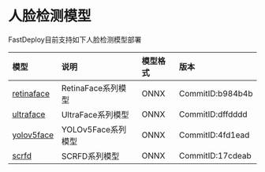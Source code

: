 # 人脸检测模型

FastDeploy目前支持如下人脸检测模型部署

| 模型 | 说明 | 模型格式 | 版本 |
| :--- | :--- | :------- | :--- |
| [retinaface](./retinaface) | RetinaFace系列模型 | ONNX | CommitID:b984b4b |
| [ultraface](./ultraface) | UltraFace系列模型 | ONNX |CommitID:dffdddd |
| [yolov5face](./yolov5face) | YOLOv5Face系列模型 | ONNX | CommitID:4fd1ead |
| [scrfd](./scrfd) | SCRFD系列模型 | ONNX | CommitID:17cdeab |
